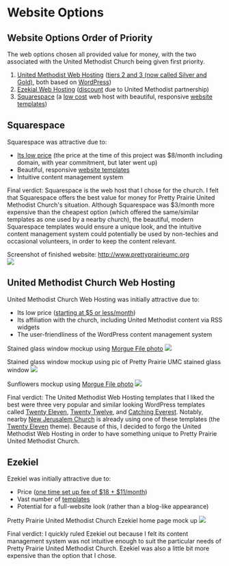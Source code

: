 # Website Options

## Website Options Order of Priority

The web options chosen all provided value for money, with the two associated with the United Methodist Church being given first priority.

1. [United Methodist Web Hosting](http://www.umcchurches.org) ([tiers 2 and 3 (now called Silver and Gold)](https://umcchurches.org/web-hosting.php), both based on [WordPress](http://en.wikipedia.org/wiki/WordPress))
2. [Ezekial Web Hosting](http://umc.e-zekiel.com) ([discount](http://www.umc.e-zekiel.com/comparison) due to United Methodist partnership)
3. [Squarespace](http://www.squarespace.com) (a [low cost](http://www.squarespace.com/pricing) web host with beautiful, responsive [website templates](http://www.squarespace.com/websites))

## Squarespace

Squarespace was attractive due to:
* [Its low price](http://www.squarespace.com/pricing) (the price at the time of this project was $8/month including domain, with year commitment, but later went up)
* Beautiful, responsive [website templates](http://www.squarespace.com/websites)
* Intuitive content management system 

Final verdict: Squarespace is the web host that I chose for the church. I felt that Squarespace offers the best value for money for Pretty Prairie United Methodist Church's situation. Although Squarespace was $3/month more expensive than the cheapest option (which offered the same/similar templates as one used by a nearby church), the beautiful, modern Squarespace templates would ensure a unique look, and the intuitive content management system could potentially be used by non-techies and occasional volunteers, in order to keep the content relevant. 

Screenshot of finished website: http://www.prettyprairieumc.org<br>
[![](new-marketing-materials/new-website-home-page.jpg)](http://prettyprairieumc.org)

## United Methodist Church Web Hosting

United Methodist Church Web Hosting was initially attractive due to:
* Its low price ([starting at $5 or less/month](https://umcchurches.org/web-hosting.php))
* Its affiliation with the church, including United Methodist content via RSS widgets
* The user-friendliness of the WordPress content management system 

Stained glass window mockup using [Morgue File photo](http://www.morguefile.com/archive/display/67223)
![](web-hosting-options/catching-everest-stained-glass-window-theme-desktop-mockup.jpg)

Stained glass window mockup using pic of Pretty Prairie UMC stained glass window
![](web-hosting-options/catching-everest-stained-glass-window-theme-umc--window-desktop-mockup.jpg)

Sunflowers mockup using [Morgue File photo](http://www.morguefile.com/archive/display/662765)
![](web-hosting-options/catching-everest-sunflowers-theme-desktop-mockup-white.jpg)

Final verdict: The United Methodist Web Hosting templates that I liked the best were three very popular and similar looking WordPress templates called [Twenty Eleven](https://wordpress.org/themes/twentyeleven), [Twenty Twelve](https://wordpress.org/themes/twentytwelve), and [Catching Everest](https://wordpress.org/themes/catch-everest). Notably, nearby [New Jerusalem Church](http://prettyprairiechurch.org) is already using one of these templates (the [Twenty Eleven](https://wordpress.org/themes/twentyeleven) theme). Because of this, I decided to forgo the United Methodist Web Hosting in order to have something unique to Pretty Prairie United Methodist Church. 

## Ezekiel 

Ezekiel was initially attractive due to:
* Price ([one time set up fee of $18 + $11/month](http://www.umc.e-zekiel.com/comparison))
* Vast number of [templates](http://www.umc.e-zekiel.com/templates/viewDesigns.asp?)
* Potential for a full-website look (rather than a blog-like appearance)

Pretty Prairie United Methodist Church Ezekiel home page mock up
![](web-hosting-options/ezekiel-allegiant-theme-desktop-mockup.jpg)

Final verdict: I quickly ruled Ezekiel out because I felt its content management system was not intuitive enough to suit the particular needs of Pretty Prairie United Methodist Church. Ezekiel was also a little bit more expensive than the option that I chose. 
